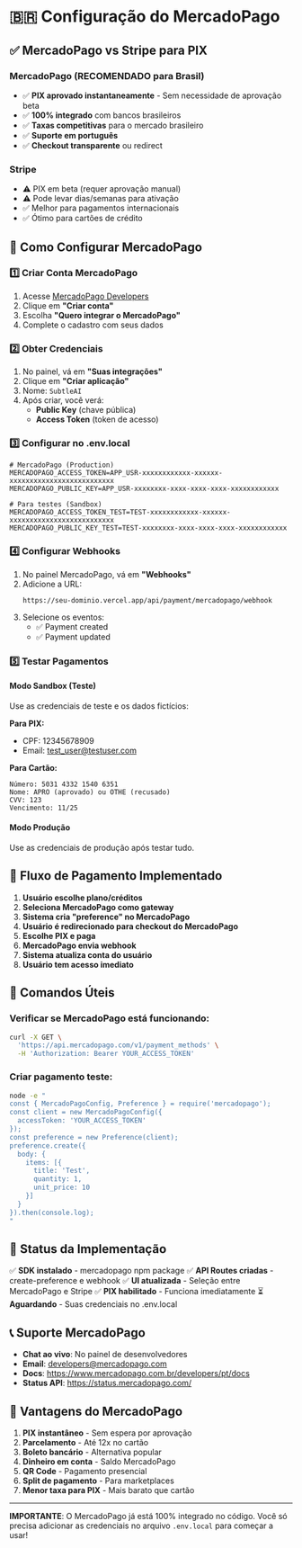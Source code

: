 # 🇧🇷 Configuração do MercadoPago

## ✅ MercadoPago vs Stripe para PIX

### MercadoPago (RECOMENDADO para Brasil)
- ✅ **PIX aprovado instantaneamente** - Sem necessidade de aprovação beta
- ✅ **100% integrado** com bancos brasileiros
- ✅ **Taxas competitivas** para o mercado brasileiro
- ✅ **Suporte em português**
- ✅ **Checkout transparente** ou redirect

### Stripe
- ⚠️ PIX em beta (requer aprovação manual)
- ⚠️ Pode levar dias/semanas para ativação
- ✅ Melhor para pagamentos internacionais
- ✅ Ótimo para cartões de crédito

## 📝 Como Configurar MercadoPago

### 1️⃣ Criar Conta MercadoPago

1. Acesse [MercadoPago Developers](https://www.mercadopago.com.br/developers)
2. Clique em **"Criar conta"**
3. Escolha **"Quero integrar o MercadoPago"**
4. Complete o cadastro com seus dados

### 2️⃣ Obter Credenciais

1. No painel, vá em **"Suas integrações"**
2. Clique em **"Criar aplicação"**
3. Nome: `SubtleAI`
4. Após criar, você verá:
   - **Public Key** (chave pública)
   - **Access Token** (token de acesso)

### 3️⃣ Configurar no .env.local

```env
# MercadoPago (Production)
MERCADOPAGO_ACCESS_TOKEN=APP_USR-xxxxxxxxxxxx-xxxxxx-xxxxxxxxxxxxxxxxxxxxxxxxxx
MERCADOPAGO_PUBLIC_KEY=APP_USR-xxxxxxxx-xxxx-xxxx-xxxx-xxxxxxxxxxxx

# Para testes (Sandbox)
MERCADOPAGO_ACCESS_TOKEN_TEST=TEST-xxxxxxxxxxxx-xxxxxx-xxxxxxxxxxxxxxxxxxxxxxxxxx
MERCADOPAGO_PUBLIC_KEY_TEST=TEST-xxxxxxxx-xxxx-xxxx-xxxx-xxxxxxxxxxxx
```

### 4️⃣ Configurar Webhooks

1. No painel MercadoPago, vá em **"Webhooks"**
2. Adicione a URL:
   ```
   https://seu-dominio.vercel.app/api/payment/mercadopago/webhook
   ```
3. Selecione os eventos:
   - ✅ Payment created
   - ✅ Payment updated

### 5️⃣ Testar Pagamentos

#### Modo Sandbox (Teste)
Use as credenciais de teste e os dados fictícios:

**Para PIX:**
- CPF: 12345678909
- Email: test_user@testuser.com

**Para Cartão:**
```
Número: 5031 4332 1540 6351
Nome: APRO (aprovado) ou OTHE (recusado)
CVV: 123
Vencimento: 11/25
```

#### Modo Produção
Use as credenciais de produção após testar tudo.

## 🎯 Fluxo de Pagamento Implementado

1. **Usuário escolhe plano/créditos**
2. **Seleciona MercadoPago como gateway**
3. **Sistema cria "preference" no MercadoPago**
4. **Usuário é redirecionado para checkout do MercadoPago**
5. **Escolhe PIX e paga**
6. **MercadoPago envia webhook**
7. **Sistema atualiza conta do usuário**
8. **Usuário tem acesso imediato**

## 🔧 Comandos Úteis

### Verificar se MercadoPago está funcionando:
```bash
curl -X GET \
  'https://api.mercadopago.com/v1/payment_methods' \
  -H 'Authorization: Bearer YOUR_ACCESS_TOKEN'
```

### Criar pagamento teste:
```bash
node -e "
const { MercadoPagoConfig, Preference } = require('mercadopago');
const client = new MercadoPagoConfig({ 
  accessToken: 'YOUR_ACCESS_TOKEN'
});
const preference = new Preference(client);
preference.create({
  body: {
    items: [{
      title: 'Test',
      quantity: 1,
      unit_price: 10
    }]
  }
}).then(console.log);
"
```

## 🚀 Status da Implementação

✅ **SDK instalado** - mercadopago npm package
✅ **API Routes criadas** - create-preference e webhook
✅ **UI atualizada** - Seleção entre MercadoPago e Stripe
✅ **PIX habilitado** - Funciona imediatamente
⏳ **Aguardando** - Suas credenciais no .env.local

## 📞 Suporte MercadoPago

- **Chat ao vivo**: No painel de desenvolvedores
- **Email**: developers@mercadopago.com
- **Docs**: https://www.mercadopago.com.br/developers/pt/docs
- **Status API**: https://status.mercadopago.com/

## 🎉 Vantagens do MercadoPago

1. **PIX instantâneo** - Sem espera por aprovação
2. **Parcelamento** - Até 12x no cartão
3. **Boleto bancário** - Alternativa popular
4. **Dinheiro em conta** - Saldo MercadoPago
5. **QR Code** - Pagamento presencial
6. **Split de pagamento** - Para marketplaces
7. **Menor taxa para PIX** - Mais barato que cartão

---

**IMPORTANTE**: O MercadoPago já está 100% integrado no código. Você só precisa adicionar as credenciais no arquivo `.env.local` para começar a usar!
